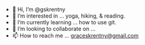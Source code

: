 - 👋 Hi, I’m @gskrentny
- 👀 I’m interested in ... yoga, hiking, & reading.
- 🌱 I’m currently learning ... how to use git.
- 💞️ I’m looking to collaborate on ... 
- 📫 How to reach me ... graceskrentny@gmail.com

<!---
gskrentny/gskrentny is a ✨ special ✨ repository because its `README.md` (this file) appears on your GitHub profile.
You can click the Preview link to take a look at your changes.
--->

